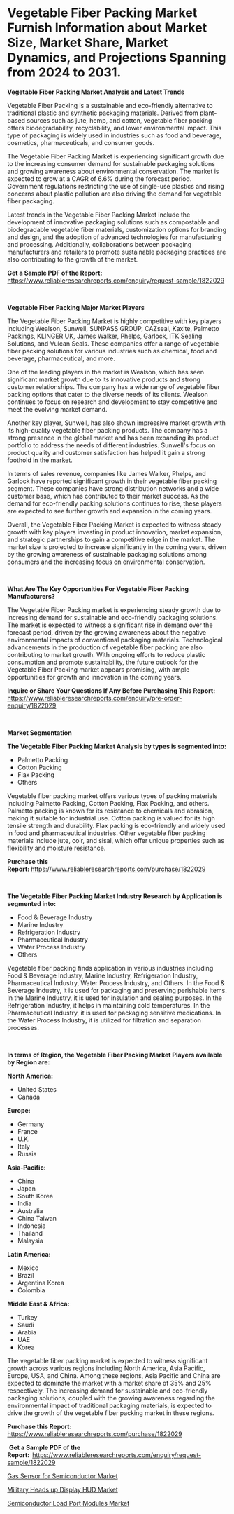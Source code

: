 <p><h1>Vegetable Fiber Packing Market Furnish Information about Market Size, Market Share, Market Dynamics, and Projections Spanning from 2024 to 2031.</h1></p><p><strong>Vegetable Fiber Packing Market Analysis and Latest Trends</strong></p>
<p><p>Vegetable Fiber Packing is a sustainable and eco-friendly alternative to traditional plastic and synthetic packaging materials. Derived from plant-based sources such as jute, hemp, and cotton, vegetable fiber packing offers biodegradability, recyclability, and lower environmental impact. This type of packaging is widely used in industries such as food and beverage, cosmetics, pharmaceuticals, and consumer goods.</p><p>The Vegetable Fiber Packing Market is experiencing significant growth due to the increasing consumer demand for sustainable packaging solutions and growing awareness about environmental conservation. The market is expected to grow at a CAGR of 6.6% during the forecast period. Government regulations restricting the use of single-use plastics and rising concerns about plastic pollution are also driving the demand for vegetable fiber packaging.</p><p>Latest trends in the Vegetable Fiber Packing Market include the development of innovative packaging solutions such as compostable and biodegradable vegetable fiber materials, customization options for branding and design, and the adoption of advanced technologies for manufacturing and processing. Additionally, collaborations between packaging manufacturers and retailers to promote sustainable packaging practices are also contributing to the growth of the market.</p></p>
<p><strong>Get a Sample PDF of the Report:&nbsp;</strong> <a href="https://www.reliableresearchreports.com/enquiry/request-sample/1822029">https://www.reliableresearchreports.com/enquiry/request-sample/1822029</a></p>
<p>&nbsp;</p>
<p><strong>Vegetable Fiber Packing Major Market Players</strong></p>
<p><p>The Vegetable Fiber Packing Market is highly competitive with key players including Wealson, Sunwell, SUNPASS GROUP, CAZseal, Kaxite, Palmetto Packings, KLINGER UK, James Walker, Phelps, Garlock, ITK Sealing Solutions, and Vulcan Seals. These companies offer a range of vegetable fiber packing solutions for various industries such as chemical, food and beverage, pharmaceutical, and more.</p><p>One of the leading players in the market is Wealson, which has seen significant market growth due to its innovative products and strong customer relationships. The company has a wide range of vegetable fiber packing options that cater to the diverse needs of its clients. Wealson continues to focus on research and development to stay competitive and meet the evolving market demand.</p><p>Another key player, Sunwell, has also shown impressive market growth with its high-quality vegetable fiber packing products. The company has a strong presence in the global market and has been expanding its product portfolio to address the needs of different industries. Sunwell's focus on product quality and customer satisfaction has helped it gain a strong foothold in the market.</p><p>In terms of sales revenue, companies like James Walker, Phelps, and Garlock have reported significant growth in their vegetable fiber packing segment. These companies have strong distribution networks and a wide customer base, which has contributed to their market success. As the demand for eco-friendly packing solutions continues to rise, these players are expected to see further growth and expansion in the coming years.</p><p>Overall, the Vegetable Fiber Packing Market is expected to witness steady growth with key players investing in product innovation, market expansion, and strategic partnerships to gain a competitive edge in the market. The market size is projected to increase significantly in the coming years, driven by the growing awareness of sustainable packaging solutions among consumers and the increasing focus on environmental conservation.</p></p>
<p>&nbsp;</p>
<p><strong>What Are The Key Opportunities For Vegetable Fiber Packing Manufacturers?</strong></p>
<p><p>The Vegetable Fiber Packing market is experiencing steady growth due to increasing demand for sustainable and eco-friendly packaging solutions. The market is expected to witness a significant rise in demand over the forecast period, driven by the growing awareness about the negative environmental impacts of conventional packaging materials. Technological advancements in the production of vegetable fiber packing are also contributing to market growth. With ongoing efforts to reduce plastic consumption and promote sustainability, the future outlook for the Vegetable Fiber Packing market appears promising, with ample opportunities for growth and innovation in the coming years.</p></p>
<p><strong>Inquire or Share Your Questions If Any Before Purchasing This Report:</strong> <a href="https://www.reliableresearchreports.com/enquiry/pre-order-enquiry/1822029">https://www.reliableresearchreports.com/enquiry/pre-order-enquiry/1822029</a></p>
<p>&nbsp;</p>
<p><strong>Market Segmentation</strong></p>
<p><strong>The Vegetable Fiber Packing Market Analysis by types is segmented into:</strong></p>
<p><ul><li>Palmetto Packing</li><li>Cotton Packing</li><li>Flax Packing</li><li>Others</li></ul></p>
<p><p>Vegetable fiber packing market offers various types of packing materials including Palmetto Packing, Cotton Packing, Flax Packing, and others. Palmetto packing is known for its resistance to chemicals and abrasion, making it suitable for industrial use. Cotton packing is valued for its high tensile strength and durability. Flax packing is eco-friendly and widely used in food and pharmaceutical industries. Other vegetable fiber packing materials include jute, coir, and sisal, which offer unique properties such as flexibility and moisture resistance.</p></p>
<p><strong>Purchase this Report:&nbsp;</strong><a href="https://www.reliableresearchreports.com/purchase/1822029">https://www.reliableresearchreports.com/purchase/1822029</a></p>
<p>&nbsp;</p>
<p><strong>The Vegetable Fiber Packing Market Industry Research by Application is segmented into:</strong></p>
<p><ul><li>Food & Beverage Industry</li><li>Marine Industry</li><li>Refrigeration Industry</li><li>Pharmaceutical Industry</li><li>Water Process Industry</li><li>Others</li></ul></p>
<p><p>Vegetable fiber packing finds application in various industries including Food & Beverage Industry, Marine Industry, Refrigeration Industry, Pharmaceutical Industry, Water Process Industry, and Others. In the Food & Beverage Industry, it is used for packaging and preserving perishable items. In the Marine Industry, it is used for insulation and sealing purposes. In the Refrigeration Industry, it helps in maintaining cold temperatures. In the Pharmaceutical Industry, it is used for packaging sensitive medications. In the Water Process Industry, it is utilized for filtration and separation processes.</p></p>
<p>&nbsp;</p>
<p><strong>In terms of Region, the Vegetable Fiber Packing Market Players available by Region are:</strong></p>
<p>
    <p> <strong> North America: </strong>
        <ul>
            <li>United States</li>
            <li>Canada</li>
        </ul>
        </p> 
    <p> <strong> Europe: </strong>
        <ul>
            <li>Germany</li>
            <li>France</li>
            <li>U.K.</li>
            <li>Italy</li>
            <li>Russia</li>
        </ul>
        </p> 
    <p> <strong> Asia-Pacific: </strong>
        <ul>
            <li>China</li>
            <li>Japan</li>
            <li>South Korea</li>
            <li>India</li>
            <li>Australia</li>
            <li>China Taiwan</li>
            <li>Indonesia</li>
            <li>Thailand</li>
            <li>Malaysia</li>
        </ul>
        </p> 
    <p> <strong> Latin America: </strong>
        <ul>
            <li>Mexico</li>
            <li>Brazil</li>
            <li>Argentina Korea</li>
            <li>Colombia</li>
        </ul>
        </p> 
    <p> <strong> Middle East & Africa: </strong>
        <ul>
            <li>Turkey</li>
            <li>Saudi</li>
            <li>Arabia</li>
            <li>UAE</li>
            <li>Korea</li>
        </ul>
    </p>
    </p>
<p><p>The vegetable fiber packing market is expected to witness significant growth across various regions including North America, Asia Pacific, Europe, USA, and China. Among these regions, Asia Pacific and China are expected to dominate the market with a market share of 35% and 25% respectively. The increasing demand for sustainable and eco-friendly packaging solutions, coupled with the growing awareness regarding the environmental impact of traditional packaging materials, is expected to drive the growth of the vegetable fiber packing market in these regions.</p></p>
<p><strong>Purchase this Report: </strong><a href="https://www.reliableresearchreports.com/purchase/1822029">https://www.reliableresearchreports.com/purchase/1822029</a></p>
<p>&nbsp;<strong>Get a Sample PDF of the Report:&nbsp;&nbsp;</strong><a href="https://www.reliableresearchreports.com/enquiry/request-sample/1822029">https://www.reliableresearchreports.com/enquiry/request-sample/1822029</a></p>
<p><strong></strong></p>
<p><p><a href="https://view.publitas.com/reportprime-1/gas-sensor-for-semiconductor-market-size-reflecting-a-forecast-till-2030-market-by-type-by-application-and-by-geography/">Gas Sensor for Semiconductor Market</a></p><p><a href="https://view.publitas.com/reportprime-1/global-military-heads-up-display-hud-market-by-types-applications-and-major-players-with-regional-growth-rate-analysis-and-development-situation-from-2023-to-2030/">Military Heads up Display HUD Market</a></p><p><a href="https://view.publitas.com/reportprime-1/global-semiconductor-load-port-modules-market-size-and-market-trends-insights-and-projections-from-2023-to-2030/">Semiconductor Load Port Modules Market</a></p></p>